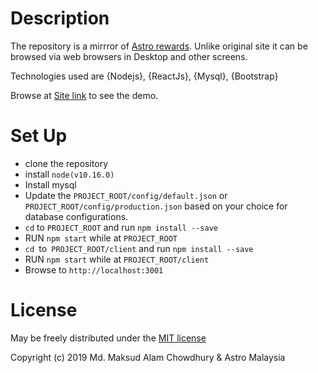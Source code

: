 # Description

The repository is a mirrror of [Astro rewards](https://rewards.astro.com.my/).
Unlike original site it can be browsed via web browsers in Desktop and other screens.

Technologies used are {Nodejs}, {ReactJs}, {Mysql}, {Bootstrap}

Browse at [Site link](http://172.104.167.246:3001/) to see the demo.

# Set Up

- clone the repository
- install `node(v10.16.0)`
- Install mysql
- Update the `PROJECT_ROOT/config/default.json` or `PROJECT_ROOT/config/production.json`
  based on your choice for database configurations.
- `cd` to `PROJECT_ROOT` and run `npm install --save`
- RUN `npm start` while at `PROJECT_ROOT`
- `cd `to` PROJECT_ROOT/client` and run `npm install --save`
- RUN `npm start` while at `PROJECT_ROOT/client`
- Browse to `http://localhost:3001`

# License

May be freely distributed under the [MIT license](https://raw.githubusercontent.com/maksudc/astro_rewards/master/LICENSE)

Copyright (c) 2019 Md. Maksud Alam Chowdhury & Astro Malaysia
